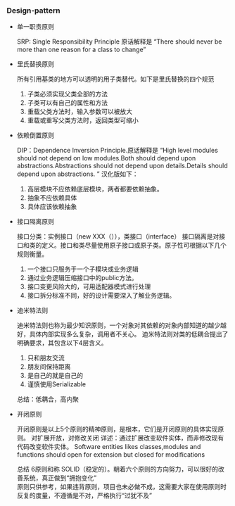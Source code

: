 ### Design-pattern

+ 单一职责原则
	
	SRP: Single Responsibility Principle 原话解释是 “There should never be more than one reason for a class to change”
	
+ 里氏替换原则
	
	所有引用基类的地方可以透明的用子类替代。如下是里氏替换的四个规范
	
	1. 子类必须实现父类全部的方法
	2. 子类可以有自己的属性和方法
	3. 重载父类方法时，输入参数可以被放大
	4. 重载或重写父类方法时，返回类型可缩小
	
+ 依赖倒置原则

	DIP：Dependence Inversion Principle.原话解释是 “High level modules should not depend on low modules.Both should depend upon abstractions.Abstractions should not depend upon details.Details should depend upon abstractions. ”
	汉化版如下：
	1. 高层模块不应依赖底层模块，两者都要依赖抽象。
	2. 抽象不应依赖具体
	3. 具体应该依赖抽象
	
+ 接口隔离原则

	接口分类：实例接口（new XXX（）），类接口（interface）
	接口隔离是对接口和类的定义。接口和类尽量使用原子接口或原子类。原子性可根据以下几个规则衡量。
	1. 一个接口只服务于一个子模块或业务逻辑
	2. 通过业务逻辑压缩接口中的public方法。
	3. 接口变更风险大的，可用适配器模式进行处理
	4. 接口拆分标准不同，好的设计需要深入了解业务逻辑。
	
+ 迪米特法则

	迪米特法则也称为最少知识原则，一个对象对其依赖的对象内部知道的越少越好，具体内部实现多么复杂，调用者不关心。
	迪米特法则对类的低耦合提出了明确要求，其包含以下4层含义。
	1. 只和朋友交流
	2. 朋友间保持距离
	3. 是自己的就是自己的
	4. 谨慎使用Serializable
	
	总结：低耦合，高内聚

+ 开闭原则

	开闭原则是以上5个原则的精神原则，是根本，它们是开闭原则的具体实现原则。
	对扩展开放，对修改关闭
	详述：通过扩展改变软件实体，而非修改现有代码改变软件实体。
	Software entities likes classes,modules and functions should open for extension  but closed for modifications
	

	总结
	6原则和称 SOLID（稳定的）。朝着六个原则的方向努力，可以很好的改善系统，真正做到“拥抱变化”	
	原则只供参考，如果违背原则，项目也未必做不成，这需要大家在使用原则时反复的度量，不遵循是不对，严格执行“过犹不及”
   
